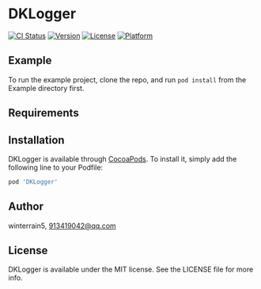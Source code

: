 # DKLogger

[![CI Status](https://img.shields.io/travis/winterrain5/DKLogger.svg?style=flat)](https://travis-ci.org/winterrain5/DKLogger)
[![Version](https://img.shields.io/cocoapods/v/DKLogger.svg?style=flat)](https://cocoapods.org/pods/DKLogger)
[![License](https://img.shields.io/cocoapods/l/DKLogger.svg?style=flat)](https://cocoapods.org/pods/DKLogger)
[![Platform](https://img.shields.io/cocoapods/p/DKLogger.svg?style=flat)](https://cocoapods.org/pods/DKLogger)

## Example

To run the example project, clone the repo, and run `pod install` from the Example directory first.

## Requirements

## Installation

DKLogger is available through [CocoaPods](https://cocoapods.org). To install
it, simply add the following line to your Podfile:

```ruby
pod 'DKLogger'
```

## Author

winterrain5, 913419042@qq.com

## License

DKLogger is available under the MIT license. See the LICENSE file for more info.

